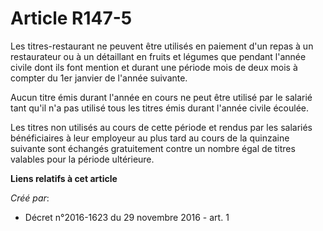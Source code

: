 # Article R147-5

Les  titres-restaurant ne peuvent être utilisés en paiement d'un repas à un  restaurateur ou à un détaillant en fruits et
légumes que pendant l'année  civile dont ils font mention et durant une période mois de deux mois à  compter du 1er janvier
de l'année suivante. 

Aucun  titre émis durant l'année en cours ne peut être utilisé par le salarié  tant qu'il n'a pas utilisé tous les titres
émis durant l'année civile  écoulée. 

Les titres non utilisés au cours de  cette période et rendus par les salariés bénéficiaires à leur employeur  au plus tard au
cours de la quinzaine suivante sont échangés  gratuitement contre un nombre égal de titres valables pour la période
ultérieure.

**Liens relatifs à cet article**

_Créé par_:

  - Décret n°2016-1623 du 29 novembre 2016 - art. 1
